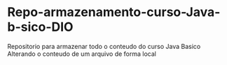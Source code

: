 # Repo-armazenamento-curso-Java-b-sico-DIO

Repositorio para armazenar todo o conteudo do curso Java Basico
Alterando o conteudo de um arquivo de forma local

